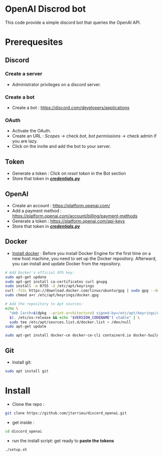 # OpenAI Discrod bot
This code provide a simple discord bot that queries the OpenAI API.

# Prerequesites
## Discord
### Create a server
- Administrator privileges on a discord server.
### Create a bot
- Create a bot : https://discord.com/developers/applications
### OAuth
- Activate the OAuth.
- Create an URL : *Scopes* -> check *bot*, *bot permissions* -> check admin if you are lazy.
- Click on the invite and add the bot to your server.
## Token
- Generate a token : Click on *reset token* in the Bot section
- Store that token in [***credentials.py***](https://github.com/jtarrieu/tide_server/blob/main/credentials.py)
## OpenAI
- Create an account : https://platform.openai.com/
- Add a payment method : https://platform.openai.com/account/billing/payment-methods
- Generate a token : https://platform.openai.com/api-keys
- Store that token in [***credentials.py***](https://github.com/jtarrieu/tide_server/blob/main/credentials.py)
## Docker

- [Install docker](https://docs.docker.com/engine/install/ubuntu/) :
Before you install Docker Engine for the first time on a new host machine, you need to set up the Docker repository. Afterward, you can install and update Docker from the repository.
```bash
# Add Docker's official GPG key:
sudo apt-get update
sudo apt-get install ca-certificates curl gnupg
sudo install -m 0755 -d /etc/apt/keyrings
curl -fsSL https://download.docker.com/linux/ubuntu/gpg | sudo gpg --dearmor -o /etc/apt/keyrings/docker.gpg
sudo chmod a+r /etc/apt/keyrings/docker.gpg

# Add the repository to Apt sources:
echo \
  "deb [arch=$(dpkg --print-architecture) signed-by=/etc/apt/keyrings/docker.gpg] https://download.docker.com/linux/ubuntu \
  $(. /etc/os-release && echo "$VERSION_CODENAME") stable" | \
  sudo tee /etc/apt/sources.list.d/docker.list > /dev/null
sudo apt-get update

sudo apt-get install docker-ce docker-ce-cli containerd.io docker-buildx-plugin docker-compose-plugin
```
## Git
- Install git:
```bash
sudo apt install git
```
# Install
- Clone the repo :
```bash
git clone https://github.com/jtarrieu/discord_openai.git
```
- get inside :
```bash
cd discord_openai
```
- run the install script: get ready to **paste the tokens**
```bash
./setup.sh
```

